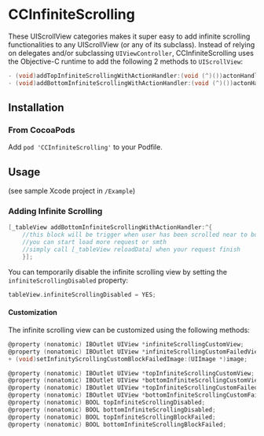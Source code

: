# CCInfiniteScrolling

These UIScrollView categories makes it super easy to add infinite scrolling functionalities to any UIScrollView (or any of its subclass). Instead of relying on delegates and/or subclassing `UIViewController`, CCInfiniteScrolling uses the Objective-C runtime to add the following 2 methods to `UIScrollView`:

```objective-c
- (void)addTopInfiniteScrollingWithActionHandler:(void (^)())actonHandler;
- (void)addBottomInfiniteScrollingWithActionHandler:(void (^)())actonHandler;
```

## Installation

### From CocoaPods

Add `pod 'CCInfiniteScrolling'` to your Podfile.

## Usage

(see sample Xcode project in `/Example`)

### Adding Infinite Scrolling

```objective-c
[_tableView addBottomInfiniteScrollingWithActionHandler:^{
    //this block will be trigger when user has been scrolled near to bottom of tableview;
    //you can start load more request or smth
    //simply call [_tableView reloadData] when your request finish
    }];
```

You can temporarily disable the infinite scrolling view by setting the `infiniteScrollingDisabled` property:

```objective-c
tableView.infiniteScrollingDisabled = YES;
```

#### Customization

The infinite scrolling view can be customized using the following methods:

```objective-c
@property (nonatomic) IBOutlet UIView *infiniteScrollingCustomView;
@property (nonatomic) IBOutlet UIView *infiniteScrollingCustomFailedView;
+ (void)setInfinityScrollingCustomBlockFailedImage:(UIImage *)image;

@property (nonatomic) IBOutlet UIView *topInfiniteScrollingCustomView;
@property (nonatomic) IBOutlet UIView *bottomInfiniteScrollingCustomView;
@property (nonatomic) IBOutlet UIView *topInfiniteScrollingCustomFailedView;
@property (nonatomic) IBOutlet UIView *bottomInfiniteScrollingCustomFailedView;
@property (nonatomic) BOOL topInfiniteScrollingDisabled;
@property (nonatomic) BOOL bottomInfiniteScrollingDisabled;
@property (nonatomic) BOOL topInfiniteScrollingBlockFailed;
@property (nonatomic) BOOL bottomInfiniteScrollingBlockFailed;
```
